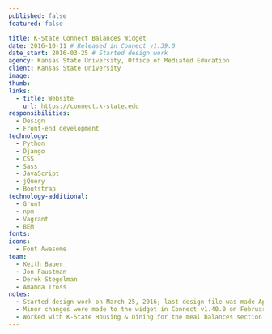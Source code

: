 ```yaml
---
published: false
featured: false

title: K-State Connect Balances Widget
date: 2016-10-11 # Released in Connect v1.39.0
date_start: 2016-03-25 # Started design work
agency: Kansas State University, Office of Mediated Education
client: Kansas State University
image:
thumb:
links:
  - title: Website
    url: https://connect.k-state.edu
responsibilities:
  - Design
  - Front-end development
technology:
  - Python
  - Django
  - CSS
  - Sass
  - JavaScript
  - jQuery
  - Bootstrap
technology-additional:
  - Grunt
  - npm
  - Vagrant
  - BEM
fonts:
icons:
  - Font Awesome
team:
  - Keith Bauer
  - Jon Faustman
  - Derek Stegelman
  - Amanda Tross
notes:
  - Started design work on March 25, 2016; last design file was made April 29, 2016
  - Minor changes were made to the widget in Connect v1.40.0 on February 22, 2017
  - Worked with K-State Housing & Dining for the meal balances section of the widget
---
```


